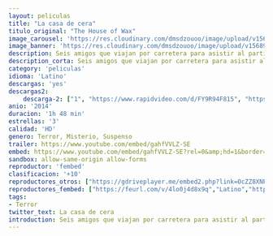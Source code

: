 ```yaml
---
layout: peliculas
title: "La casa de cera"
titulo_original: "The House of Wax"
image_carousel: 'https://res.cloudinary.com/dmsdzouoo/image/upload/v1568957334/cera-min_dc0pa2.jpg'
image_banner: 'https://res.cloudinary.com/dmsdzouoo/image/upload/v1568957335/81be5-how-2-39-min_vi7lfq.jpg'
description: Seis amigos que viajan por carretera para asistir al partido de fútbol más importante del año, la víspera deciden acampar al aire libre. A la mañana siguiente, se dan cuenta de que su coche ha sido manipulado, así que aceptan la invitación de un conductor que los lleva hasta Ambrose. Al llegar, visitan la principal atracción de la ciudad, la Casa de Cera de Trudy, que está llena de esculturas de cera cuyo parecido con los modelos es asombroso. Cuando descubren, horrorizados, la razón de esta inquietante semejanza, comprenden que o escapan de la ciudad o también ellos acabarán convertidos en estatuas del tenebroso museo.
description_corta: Seis amigos que viajan por carretera para asistir al partido de fútbol más importante del año, la víspera deciden acampar al aire libre. A la mañana siguiente, se dan cuenta de que su coche ha sido manipulado, así que aceptan la invitación de un conductor que los lleva hasta Ambrose. Al llegar, visitan la..
category: 'peliculas'
idioma: 'Latino'
descargas: 'yes'
descargas2:
    descarga-2: ["1", "https://www.rapidvideo.com/d/FY9R94F815", "https://www.google.com/s2/favicons?domain=www.rapidvideo.com","RapidVideo","https://res.cloudinary.com/imbriitneysam/image/upload/v1541473684/mexico.png", "Latino", "HD"]
anio: '2014'
duracion: '1h 48 min'
estrellas: '3'
calidad: 'HD'
genero: Terror, Misterio, Suspenso
trailer: https://www.youtube.com/embed/gahfVVLZ-SE
embed: https://www.youtube.com/embed/gahfVVLZ-SE?rel=0&amp;hd=1&border=0&wmode=opaque&enablejsapi=1&modestbranding=1&controls=1&showinfo=1
sandbox: allow-same-origin allow-forms
reproductor: 'fembed'
clasificacion: '+10'
reproductores_otros: ["https://gdriveplayer.me/embed2.php?link=OcZZ8XNPuVE%252BJ7ZjsPjN%252BQZ%252BRKwXWLR5lUipGEqc2eRBOA3IGwVbzJKC6XDyl0O7%252FZ1cWFKUD9GZ47WPY1K75w8uVV6mWp5x8l7LPvTBs2NVu4W5OyreUh6Z3xj9aQ4sOErU91NGTu7NEtehnZ4cuAGvb5XTLwNjgOQVoHCwa7L5mdRy3cVXv2nQA57W3oyzygzTCL9nYi3Nl7j9m5JmDf","Latino","https://gdriveplayer.me/embed2.php?link=ysqeZpnjxml2umqts7sSxQPifAJReMbjmQv4nBwL%252BXvRts%252BubvdNa78uWz8xHIm99UuTw4vpW%252F4MMv8KwTbQ6DhfVsWM%252B8PD198yTrrEIqiLBBFW4pRNz3YMa70yu38uGZX7%252BkLjm5cf3N9FIVZouZKdeiiLgDxaOVwpik%252BiY9qaZKt%252BI5BNcm%252Bg4bFMAmbcU%253D","Latino"]
reproductores_fembed: ["https://feurl.com/v/4lo0j4d8x9q","Latino","https://www.pelispng.online/v/8g9z63872yv","Latino"]
tags:
- Terror
twitter_text: La casa de cera
introduction: Seis amigos que viajan por carretera para asistir al partido de fútbol más importante del año, la víspera deciden acampar al aire libre. A la mañana siguiente, se dan cuenta de que su coche ha sido manipulado, así que aceptan la invitación de un conductor que los lleva hasta Ambrose. Al llegar, visitan la...
---
```



 







